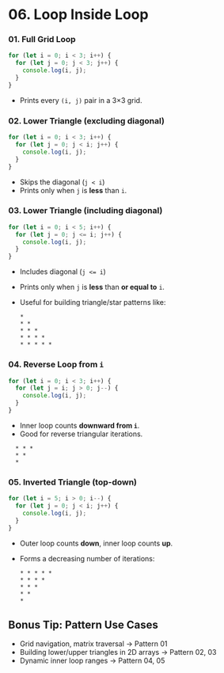 # 06. Loop Inside Loop

### 01. Full Grid Loop

```javascript
for (let i = 0; i < 3; i++) {
  for (let j = 0; j < 3; j++) {
    console.log(i, j);
  }
}
```

- Prints every `(i, j)` pair in a 3×3 grid.

### 02. Lower Triangle (excluding diagonal)

```javascript
for (let i = 0; i < 3; i++) {
  for (let j = 0; j < i; j++) {
    console.log(i, j);
  }
}
```

- Skips the diagonal (`j < i`)
- Prints only when `j` is **less** than `i`.

### 03. Lower Triangle (including diagonal)

```javascript
for (let i = 0; i < 5; i++) {
  for (let j = 0; j <= i; j++) {
    console.log(i, j);
  }
}
```

- Includes diagonal (`j <= i`)
- Prints only when `j` is **less** than **or equal to** `i`.
- Useful for building triangle/star patterns like:

  ```
  *
  * *
  * * *
  * * * *
  * * * * *
  ```

### 04. Reverse Loop from `i`

```javascript
for (let i = 0; i < 3; i++) {
  for (let j = i; j > 0; j--) {
    console.log(i, j);
  }
}
```

- Inner loop counts **downward from `i`**.
- Good for reverse triangular iterations.

```
  * * *
  * *
  *
```

### 05. Inverted Triangle (top-down)

```javascript
for (let i = 5; i > 0; i--) {
  for (let j = 0; j < i; j++) {
    console.log(i, j);
  }
}
```

- Outer loop counts **down**, inner loop counts **up**.
- Forms a decreasing number of iterations:

  ```
  * * * * *
  * * * *
  * * *
  * *
  *
  ```

## Bonus Tip: Pattern Use Cases

- Grid navigation, matrix traversal → Pattern 01
- Building lower/upper triangles in 2D arrays → Pattern 02, 03
- Dynamic inner loop ranges → Pattern 04, 05
